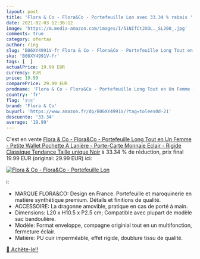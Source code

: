 ```yaml
---
layout: post
title: 'Flora & Co - Flora&Co - Portefeuille Lon avec 33.34 % rabais '
date: 2021-02-03 12:36:12
image: 'https://m.media-amazon.com/images/I/51NIfCtJXOL._SL200_.jpg'
comments: true
category: ofertas
author: ring
slug: 'B06XY4991V-fr Flora & Co - Flora&Co - Portefeuille Long Tout en Un Femme...'
sku: 'B06XY4991V-fr'
tags: [  ]
actualPrice: 19.99 EUR
currency: EUR
price: 19.99
comparePrice: 29.99 EUR
prodname: 'Flora & Co - Flora&Co - Portefeuille Long Tout en Un Femme - Petite Wallet Pochette A Lanière - Porte-Carte Monnaie Eclair - Rigide Classique Tendance Taille unique Noir'
country: 'fr'
flag: '🇫🇷'
brand: 'Flora & Co'
buyurl: 'https://www.amazon.fr/dp/B06XY4991V/?tag=tolees0d-21'
descuento: '33.34'
average: '19.99'
---
```


C'est en vente [Flora & Co - Flora&Co - Portefeuille Long Tout en Un Femme - Petite Wallet Pochette A Lanière - Porte-Carte Monnaie Eclair - Rigide Classique Tendance Taille unique Noir](https://www.amazon.fr/dp/B06XY4991V/?tag=tolees0d-21)  à  33.34 % de réduction, prix final  19.99 EUR (original: 29.99 EUR) ici:

[![Flora & Co - Flora&Co - Portefeuille Lon](https://m.media-amazon.com/images/I/51NIfCtJXOL._SL200_.jpg)](https://www.amazon.fr/dp/B06XY4991V/?tag=tolees0d-21)

ℹ️:

- MARQUE FLORA&CO: Design en France. Portefeuille et maroquinerie en matière synthétique premium. Détails et finitions de qualité.
- ACCESSOIRE: La dragonne amovible, pratique en cas de porté à main.
- Dimensions: L20 x H10.5 x P2.5 cm; Compatible avec plupart de modèle sac bandoulière.
- Modèle: Format enveloppe, compagne originial tout en un multifonction, fermeture éclair.
- Matière: PU cuir imperméable, effet rigide, doublure tissu de qualité.

[🛒 Achète-le!!](https://www.amazon.fr/dp/B06XY4991V/?tag=tolees0d-21)
